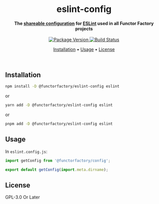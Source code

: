 <!-- Title -->
<h1 align="center">
  eslint-config
</h1>

<!-- Description -->
<h4 align="center"> 
  The <a href="https://eslint.org/docs/latest/extend/shareable-configs">shareable configuration</a>
  for <a href="https://eslint.org/">ESLint</a> used in all Functor Factory projects
</h4>

<!-- Badges -->
<p align="center">
  <a href="https://www.npmjs.com/package/@functorfactory/eslint-config">
    <img
      src="https://img.shields.io/npm/v/@functorfactory/eslint-config?style=flat-square"
      alt="Package Version"
    />
  </a>

  <a href="https://github.com/FunctorFactory/eslint-config/actions?query=branch%3Amain+workflow%3ARelease">
    <img
       src="https://img.shields.io/github/actions/workflow/status/functorfactory/eslint-config/release.yml?branch=main?style=flat-square"
      alt="Build Status"
    />
  </a>
</p>

<!-- Quicklinks -->
<p align="center">
  <a href="#installation">Installation</a> •
  <a href="#usage">Usage</a> •
  <a href="#license">License</a>
</p>

<br>

## Installation

```sh
npm install -D @functorfactory/eslint-config eslint
```

or

```sh
yarn add -D @functorfactory/eslint-config eslint
```

or

```sh
pnpm add -D @functorfactory/eslint-config eslint
```

## Usage

In `eslint.config.js`:

```javascript
import getConfig from '@functorfactory/config';

export default getConfig(import.meta.dirname);
```

## License

GPL-3.0 Or Later
